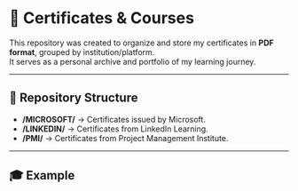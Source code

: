 # 📜 Certificates & Courses

This repository was created to organize and store my certificates in **PDF format**, grouped by institution/platform.  
It serves as a personal archive and portfolio of my learning journey.  

---

## 📂 Repository Structure
- **/MICROSOFT/** → Certificates issued by Microsoft.  
- **/LINKEDIN/** → Certificates from LinkedIn Learning.  
- **/PMI/** → Certificates from Project Management Institute.  

---

## 🎓 Example